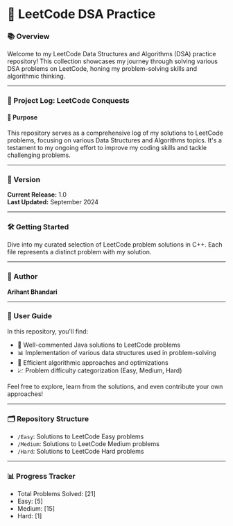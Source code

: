 # 🚀 LeetCode DSA Practice

### 📚 Overview
Welcome to my LeetCode Data Structures and Algorithms (DSA) practice repository! This collection showcases my journey through solving various DSA problems on LeetCode, honing my problem-solving skills and algorithmic thinking.

---

### 📝 Project Log: LeetCode Conquests

#### 🎯 Purpose
This repository serves as a comprehensive log of my solutions to LeetCode problems, focusing on various Data Structures and Algorithms topics. It's a testament to my ongoing effort to improve my coding skills and tackle challenging problems.

---

### 📅 Version
**Current Release:** 1.0  
**Last Updated:** September 2024

---

### 🛠️ Getting Started
Dive into my curated selection of LeetCode problem solutions in C++. Each file represents a distinct problem with my solution.

---

### 👤 Author
**Arihant Bhandari**

---

### 📖 User Guide
In this repository, you'll find:
- 🤖 Well-commented Java solutions to LeetCode problems
- 📊 Implementation of various data structures used in problem-solving
- 🧠 Efficient algorithmic approaches and optimizations
- 📈 Problem difficulty categorization (Easy, Medium, Hard)

Feel free to explore, learn from the solutions, and even contribute your own approaches!

---

### 🗂️ Repository Structure
- `/Easy`: Solutions to LeetCode Easy problems
- `/Medium`: Solutions to LeetCode Medium problems
- `/Hard`: Solutions to LeetCode Hard problems

---

### 📊 Progress Tracker
- Total Problems Solved: [21]
- Easy: [5]
- Medium: [15]
- Hard: [1]
